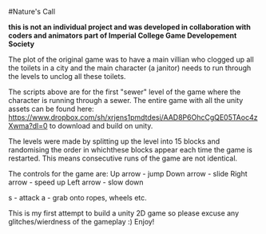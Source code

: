 #Nature's Call 

**this is not an individual project and was developed in collaboration with coders and animators part of Imperial College Game Developement Society** 

The plot of the original game was to have a main villian who clogged up all the toilets in a city and the main character (a janitor) needs to run through the levels to unclog all these toilets. 

The scripts above are for the first "sewer" level of the game where the character is running through a sewer. The entire game with all the unity assets can be found here: https://www.dropbox.com/sh/xrjens1pmdtdesi/AAD8P6OhcCgQE05TAoc4zXwma?dl=0 to download and build on unity. 

The levels were made by splitting up the level into 15 blocks and randomising the order in whichthese blocks appear each time the game is restarted. This means consecutive runs of the game are not identical. 

The controls for the game are: 
Up arrow - jump 
Down arrow - slide 
Right arrow - speed up 
Left arrow - slow down 

s - attack 
a - grab onto ropes, wheels etc. 

This is my first attempt to build a unity 2D game so please excuse any glitches/wierdness of the gameplay :) Enjoy! 


